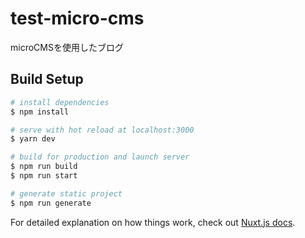 # test-micro-cms

microCMSを使用したブログ

## Build Setup

```bash
# install dependencies
$ npm install

# serve with hot reload at localhost:3000
$ yarn dev

# build for production and launch server
$ npm run build
$ npm run start

# generate static project
$ npm run generate
```

For detailed explanation on how things work, check out [Nuxt.js docs](https://nuxtjs.org).
